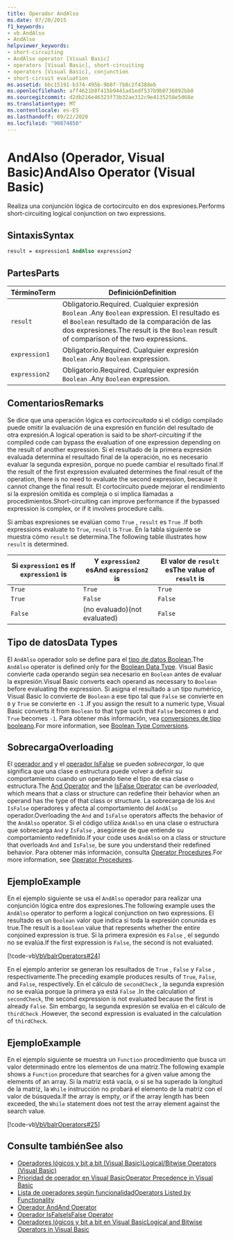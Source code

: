 ```yaml
---
title: Operador AndAlso
ms.date: 07/20/2015
f1_keywords:
- vb.AndAlso
- AndAlso
helpviewer_keywords:
- short-circuiting
- AndAlso operator [Visual Basic]
- operators [Visual Basic], short-circuiting
- operators [Visual Basic], conjunction
- short-circuit evaluation
ms.assetid: bbc15191-b374-495b-9b8f-7b8c2f4388eb
ms.openlocfilehash: aff4621b8f415b9441ad1edf537b9b0736892bb8
ms.sourcegitcommit: d2db216e46323f73b32ae312c9e4135258e5d68e
ms.translationtype: MT
ms.contentlocale: es-ES
ms.lasthandoff: 09/22/2020
ms.locfileid: "90874850"
---
```

# <a name="andalso-operator-visual-basic"></a><span data-ttu-id="02e31-102">AndAlso (Operador, Visual Basic)</span><span class="sxs-lookup"><span data-stu-id="02e31-102">AndAlso Operator (Visual Basic)</span></span>

<span data-ttu-id="02e31-103">Realiza una conjunción lógica de cortocircuito en dos expresiones.</span><span class="sxs-lookup"><span data-stu-id="02e31-103">Performs short-circuiting logical conjunction on two expressions.</span></span>  
  
## <a name="syntax"></a><span data-ttu-id="02e31-104">Sintaxis</span><span class="sxs-lookup"><span data-stu-id="02e31-104">Syntax</span></span>  
  
```vb
result = expression1 AndAlso expression2  
```  
  
## <a name="parts"></a><span data-ttu-id="02e31-105">Partes</span><span class="sxs-lookup"><span data-stu-id="02e31-105">Parts</span></span>  
  
|<span data-ttu-id="02e31-106">Término</span><span class="sxs-lookup"><span data-stu-id="02e31-106">Term</span></span>|<span data-ttu-id="02e31-107">Definición</span><span class="sxs-lookup"><span data-stu-id="02e31-107">Definition</span></span>|  
|---|---|  
|`result`|<span data-ttu-id="02e31-108">Obligatorio.</span><span class="sxs-lookup"><span data-stu-id="02e31-108">Required.</span></span> <span data-ttu-id="02e31-109">Cualquier expresión `Boolean` .</span><span class="sxs-lookup"><span data-stu-id="02e31-109">Any `Boolean` expression.</span></span> <span data-ttu-id="02e31-110">El resultado es el `Boolean` resultado de la comparación de las dos expresiones.</span><span class="sxs-lookup"><span data-stu-id="02e31-110">The result is the `Boolean` result of comparison of the two expressions.</span></span>|  
|`expression1`|<span data-ttu-id="02e31-111">Obligatorio.</span><span class="sxs-lookup"><span data-stu-id="02e31-111">Required.</span></span> <span data-ttu-id="02e31-112">Cualquier expresión `Boolean` .</span><span class="sxs-lookup"><span data-stu-id="02e31-112">Any `Boolean` expression.</span></span>|  
|`expression2`|<span data-ttu-id="02e31-113">Obligatorio.</span><span class="sxs-lookup"><span data-stu-id="02e31-113">Required.</span></span> <span data-ttu-id="02e31-114">Cualquier expresión `Boolean` .</span><span class="sxs-lookup"><span data-stu-id="02e31-114">Any `Boolean` expression.</span></span>|  
  
## <a name="remarks"></a><span data-ttu-id="02e31-115">Comentarios</span><span class="sxs-lookup"><span data-stu-id="02e31-115">Remarks</span></span>  

 <span data-ttu-id="02e31-116">Se dice que una operación lógica es *cortocircuitada* si el código compilado puede omitir la evaluación de una expresión en función del resultado de otra expresión.</span><span class="sxs-lookup"><span data-stu-id="02e31-116">A logical operation is said to be *short-circuiting* if the compiled code can bypass the evaluation of one expression depending on the result of another expression.</span></span> <span data-ttu-id="02e31-117">Si el resultado de la primera expresión evaluada determina el resultado final de la operación, no es necesario evaluar la segunda expresión, porque no puede cambiar el resultado final.</span><span class="sxs-lookup"><span data-stu-id="02e31-117">If the result of the first expression evaluated determines the final result of the operation, there is no need to evaluate the second expression, because it cannot change the final result.</span></span> <span data-ttu-id="02e31-118">El cortocircuito puede mejorar el rendimiento si la expresión omitida es compleja o si implica llamadas a procedimientos.</span><span class="sxs-lookup"><span data-stu-id="02e31-118">Short-circuiting can improve performance if the bypassed expression is complex, or if it involves procedure calls.</span></span>  
  
 <span data-ttu-id="02e31-119">Si ambas expresiones se evalúan como `True` , `result` es `True` .</span><span class="sxs-lookup"><span data-stu-id="02e31-119">If both expressions evaluate to `True`, `result` is `True`.</span></span> <span data-ttu-id="02e31-120">En la tabla siguiente se muestra cómo `result` se determina.</span><span class="sxs-lookup"><span data-stu-id="02e31-120">The following table illustrates how `result` is determined.</span></span>  
  
|<span data-ttu-id="02e31-121">Si `expression1` es </span><span class="sxs-lookup"><span data-stu-id="02e31-121">If `expression1` is</span></span>|<span data-ttu-id="02e31-122">Y `expression2` es</span><span class="sxs-lookup"><span data-stu-id="02e31-122">And `expression2` is</span></span>|<span data-ttu-id="02e31-123">El valor de `result` es</span><span class="sxs-lookup"><span data-stu-id="02e31-123">The value of `result` is</span></span>|  
|---|---|---|  
|`True`|`True`|`True`|  
|`True`|`False`|`False`|  
|`False`|<span data-ttu-id="02e31-124">(no evaluado)</span><span class="sxs-lookup"><span data-stu-id="02e31-124">(not evaluated)</span></span>|`False`|  
  
## <a name="data-types"></a><span data-ttu-id="02e31-125">Tipo de datos</span><span class="sxs-lookup"><span data-stu-id="02e31-125">Data Types</span></span>  

 <span data-ttu-id="02e31-126">El `AndAlso` operador solo se define para el [tipo de datos Boolean](../data-types/boolean-data-type.md).</span><span class="sxs-lookup"><span data-stu-id="02e31-126">The `AndAlso` operator is defined only for the [Boolean Data Type](../data-types/boolean-data-type.md).</span></span> <span data-ttu-id="02e31-127">Visual Basic convierte cada operando según sea necesario en `Boolean` antes de evaluar la expresión.</span><span class="sxs-lookup"><span data-stu-id="02e31-127">Visual Basic converts each operand as necessary to `Boolean` before evaluating the expression.</span></span> <span data-ttu-id="02e31-128">Si asigna el resultado a un tipo numérico, Visual Basic lo convierte de `Boolean` a ese tipo tal que `False` se convierte en `0` y `True` se convierte en `-1` .</span><span class="sxs-lookup"><span data-stu-id="02e31-128">If you assign the result to a numeric type, Visual Basic converts it from `Boolean` to that type such that `False` becomes `0` and `True` becomes `-1`.</span></span>
<span data-ttu-id="02e31-129">Para obtener más información, vea [conversiones de tipo booleano](../data-types/boolean-data-type.md#type-conversions).</span><span class="sxs-lookup"><span data-stu-id="02e31-129">For more information, see [Boolean Type Conversions](../data-types/boolean-data-type.md#type-conversions).</span></span>
  
## <a name="overloading"></a><span data-ttu-id="02e31-130">Sobrecarga</span><span class="sxs-lookup"><span data-stu-id="02e31-130">Overloading</span></span>  

 <span data-ttu-id="02e31-131">El [operador and](and-operator.md) y el [operador IsFalse](isfalse-operator.md) se pueden *sobrecargar*, lo que significa que una clase o estructura puede volver a definir su comportamiento cuando un operando tiene el tipo de esa clase o estructura.</span><span class="sxs-lookup"><span data-stu-id="02e31-131">The [And Operator](and-operator.md) and the [IsFalse Operator](isfalse-operator.md) can be *overloaded*, which means that a class or structure can redefine their behavior when an operand has the type of that class or structure.</span></span> <span data-ttu-id="02e31-132">La sobrecarga de los `And` `IsFalse` operadores y afecta al comportamiento del `AndAlso` operador.</span><span class="sxs-lookup"><span data-stu-id="02e31-132">Overloading the `And` and `IsFalse` operators affects the behavior of the `AndAlso` operator.</span></span> <span data-ttu-id="02e31-133">Si el código utiliza `AndAlso` en una clase o estructura que sobrecarga `And` y `IsFalse` , asegúrese de que entiende su comportamiento redefinido.</span><span class="sxs-lookup"><span data-stu-id="02e31-133">If your code uses `AndAlso` on a class or structure that overloads `And` and `IsFalse`, be sure you understand their redefined behavior.</span></span> <span data-ttu-id="02e31-134">Para obtener más información, consulta [Operator Procedures](../../programming-guide/language-features/procedures/operator-procedures.md).</span><span class="sxs-lookup"><span data-stu-id="02e31-134">For more information, see [Operator Procedures](../../programming-guide/language-features/procedures/operator-procedures.md).</span></span>  
  
## <a name="example"></a><span data-ttu-id="02e31-135">Ejemplo</span><span class="sxs-lookup"><span data-stu-id="02e31-135">Example</span></span>  

 <span data-ttu-id="02e31-136">En el ejemplo siguiente se usa el `AndAlso` operador para realizar una conjunción lógica entre dos expresiones.</span><span class="sxs-lookup"><span data-stu-id="02e31-136">The following example uses the `AndAlso` operator to perform a logical conjunction on two expressions.</span></span> <span data-ttu-id="02e31-137">El resultado es un `Boolean` valor que indica si toda la expresión conunida es true.</span><span class="sxs-lookup"><span data-stu-id="02e31-137">The result is a `Boolean` value that represents whether the entire conjoined expression is true.</span></span> <span data-ttu-id="02e31-138">Si la primera expresión es `False` , el segundo no se evalúa.</span><span class="sxs-lookup"><span data-stu-id="02e31-138">If the first expression is `False`, the second is not evaluated.</span></span>  
  
 [!code-vb[VbVbalrOperators#24](~/samples/snippets/visualbasic/VS_Snippets_VBCSharp/VbVbalrOperators/VB/Class1.vb#24)]  
  
 <span data-ttu-id="02e31-139">En el ejemplo anterior se generan los resultados de `True` , `False` y `False` , respectivamente.</span><span class="sxs-lookup"><span data-stu-id="02e31-139">The preceding example produces results of `True`, `False`, and `False`, respectively.</span></span> <span data-ttu-id="02e31-140">En el cálculo de `secondCheck` , la segunda expresión no se evalúa porque la primera ya está `False` .</span><span class="sxs-lookup"><span data-stu-id="02e31-140">In the calculation of `secondCheck`, the second expression is not evaluated because the first is already `False`.</span></span> <span data-ttu-id="02e31-141">Sin embargo, la segunda expresión se evalúa en el cálculo de `thirdCheck` .</span><span class="sxs-lookup"><span data-stu-id="02e31-141">However, the second expression is evaluated in the calculation of `thirdCheck`.</span></span>  
  
## <a name="example"></a><span data-ttu-id="02e31-142">Ejemplo</span><span class="sxs-lookup"><span data-stu-id="02e31-142">Example</span></span>  

 <span data-ttu-id="02e31-143">En el ejemplo siguiente se muestra un `Function` procedimiento que busca un valor determinado entre los elementos de una matriz.</span><span class="sxs-lookup"><span data-stu-id="02e31-143">The following example shows a `Function` procedure that searches for a given value among the elements of an array.</span></span> <span data-ttu-id="02e31-144">Si la matriz está vacía, o si se ha superado la longitud de la matriz, la `While` instrucción no probará el elemento de la matriz con el valor de búsqueda.</span><span class="sxs-lookup"><span data-stu-id="02e31-144">If the array is empty, or if the array length has been exceeded, the `While` statement does not test the array element against the search value.</span></span>  
  
 [!code-vb[VbVbalrOperators#25](~/samples/snippets/visualbasic/VS_Snippets_VBCSharp/VbVbalrOperators/VB/Class1.vb#25)]  
  
## <a name="see-also"></a><span data-ttu-id="02e31-145">Consulte también</span><span class="sxs-lookup"><span data-stu-id="02e31-145">See also</span></span>

- [<span data-ttu-id="02e31-146">Operadores lógicos y bit a bit (Visual Basic)</span><span class="sxs-lookup"><span data-stu-id="02e31-146">Logical/Bitwise Operators (Visual Basic)</span></span>](logical-bitwise-operators.md)
- [<span data-ttu-id="02e31-147">Prioridad de operador en Visual Basic</span><span class="sxs-lookup"><span data-stu-id="02e31-147">Operator Precedence in Visual Basic</span></span>](operator-precedence.md)
- [<span data-ttu-id="02e31-148">Lista de operadores según funcionalidad</span><span class="sxs-lookup"><span data-stu-id="02e31-148">Operators Listed by Functionality</span></span>](operators-listed-by-functionality.md)
- [<span data-ttu-id="02e31-149">Operador And</span><span class="sxs-lookup"><span data-stu-id="02e31-149">And Operator</span></span>](and-operator.md)
- [<span data-ttu-id="02e31-150">Operador IsFalse</span><span class="sxs-lookup"><span data-stu-id="02e31-150">IsFalse Operator</span></span>](isfalse-operator.md)
- [<span data-ttu-id="02e31-151">Operadores lógicos y bit a bit en Visual Basic</span><span class="sxs-lookup"><span data-stu-id="02e31-151">Logical and Bitwise Operators in Visual Basic</span></span>](../../programming-guide/language-features/operators-and-expressions/logical-and-bitwise-operators.md)
